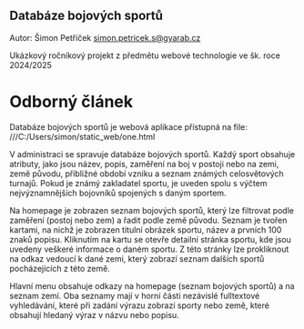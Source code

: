 ## Databáze bojových sportů

Autor: Šimon Petříček simon.petricek.s@gyarab.cz

Ukázkový ročníkový projekt z předmětu webové technologie ve šk. roce 2024/2025

# Odborný článek

Databáze bojových sportů je webová aplikace přístupná na file: ///C:/Users/simon/static_web/one.html

V administraci se spravuje databáze bojových sportů. Každý sport obsahuje atributy, jako jsou název, popis, zaměření na boj v postoji nebo na zemi, země původu, přibližné období vzniku a seznam známých celosvětových turnajů. Pokud je známý zakladatel sportu, je uveden spolu s výčtem nejvýznamnějších bojovníků spojených s daným sportem.

Na homepage je zobrazen seznam bojových sportů, který lze filtrovat podle zaměření (postoj nebo zem) a řadit podle země původu. Seznam je tvořen kartami, na nichž je zobrazen titulní obrázek sportu, název a prvních 100 znaků popisu. Kliknutím na kartu se otevře detailní stránka sportu, kde jsou uvedeny veškeré informace o daném sportu. Z této stránky lze prokliknout na odkaz vedoucí k dané zemi, který zobrazí seznam dalších sportů pocházejících z této země.

Hlavní menu obsahuje odkazy na homepage (seznam bojových sportů) a na seznam zemí. Oba seznamy mají v horní části nezávislé fulltextové vyhledávání, které při zadání výrazu zobrazí sporty nebo země, které obsahují hledaný výraz v názvu nebo popisu.
